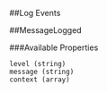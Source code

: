 ##Log Events

##MessageLogged

###Available Properties

    level (string)
    message (string)
    context (array)
